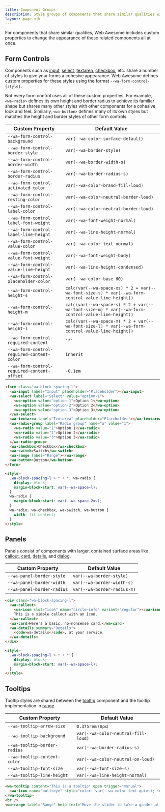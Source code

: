 ```yaml
---
title: Component Groups
description: Style groups of components that share similar qualities with these Web Awesome custom properties.
layout: page.njk
---
```


For components that share similar qualities, Web Awesome includes custom properties to change the appearance of these related components all at once.

## Form Controls

Components such as [input](/docs/components/input), [select](/docs/components/select), [textarea](/docs/components/textarea), [checkbox](/docs/components/checkbox), etc. share a number of styles to give your forms a cohesive appearance. Web Awesome defines custom properties for these styles using the format `--wa-form-control-{style}`.

Not every form control uses all of these custom properties. For example, `<wa-radio>` defines its own height and border radius to achieve its familiar shape but shares many other styles with other components for a cohesive look and feel. Similarly, `<wa-button>` defines many of its own styles but matches the height and border styles of other form controls.

| Custom Property                             |  Default Value                                                                                    |
| ------------------------------------------- | ------------------------------------------------------------------------------------------------- |
| `--wa-form-control-background`              | `var(--wa-color-surface-default)`                                                                 |
| `--wa-form-control-border-style`            | `var(--wa-border-style)`                                                                          |
| `--wa-form-control-border-width`            | `var(--wa-border-width-s)`                                                                        |
| `--wa-form-control-border-radius`           | `var(--wa-border-radius-s)`                                                                       |
| `--wa-form-control-activated-color`         | `var(--wa-color-brand-fill-loud)`                                                                 |
| `--wa-form-control-resting-color`           | `var(--wa-color-neutral-border-loud)`                                                             |
| `--wa-form-control-label-color`             | `var(--wa-color-neutral-border-loud)`                                                             |
| `--wa-form-control-label-font-weight`       | `var(--wa-font-weight-normal)`                                                                    |
| `--wa-form-control-label-line-height`       | `var(--wa-line-height-normal)`                                                                    |
| `--wa-form-control-value-color`             | `var(--wa-color-text-normal)`                                                                     |
| `--wa-form-control-value-font-weight`       | `var(--wa-font-weight-body)`                                                                      |
| `--wa-form-control-value-line-height`       | `var(--wa-line-height-condensed)`                                                                 |
| `--wa-form-control-placeholder-color`       | `var(--wa-color-base-60)`                                                                         |
| `--wa-form-control-height-s`                | `calc(var(--wa-space-xs) * 2 + var(--wa-font-size-s) * var(--wa-form-control-value-line-height))` |
| `--wa-form-control-height-m`                | `calc(var(--wa-space-s) * 2 + var(--wa-font-size-m) * var(--wa-form-control-value-line-height))`  |
| `--wa-form-control-height-l`                | `calc(var(--wa-space-m) * 2 + var(--wa-font-size-l) * var(--wa-form-control-value-line-height))`  |
| `--wa-form-control-required-content`        | `'*'`                                                                                             |
| `--wa-form-control-required-content-color`  | `inherit`                                                                                         |
| `--wa-form-control-required-content-offset` | `-0.1em`                                                                                          |

```html {.example}
<form class="wa-block-spacing-l">
  <wa-input label="Input" placeholder="Placeholder"></wa-input>
  <wa-select label="Select" value="option-1">
    <wa-option value="option-1">Option 1</wa-option>
    <wa-option value="option-2">Option 2</wa-option>
    <wa-option value="option-3">Option 3</wa-option>
  </wa-select>
  <wa-textarea label="Textarea" placeholder="Placeholder"></wa-textarea>
  <wa-radio-group label="Radio group" name="a" value="1">
    <wa-radio value="1">Option 1</wa-radio>
    <wa-radio value="2">Option 2</wa-radio>
    <wa-radio value="3">Option 3</wa-radio>
  </wa-radio-group>
  <wa-checkbox>Checkbox</wa-checkbox>
  <wa-switch>Switch</wa-switch>
  <wa-range label="Range"></wa-range>
  <wa-button>Button</wa-button>
</form>

<style>
  .wa-block-spacing-l > * + *, wa-radio {
    display: block;
    margin-block-start: var(--wa-space-l);
  }
  wa-radio {
    margin-block-start: var(--wa-space-2xs);
  }
  wa-radio, wa-checkbox, wa-switch, wa-button {
    width: fit-content;
  }
</style>
```

## Panels

Panels consist of components with larger, contained surface areas like [callout](/docs/components/callout), [card](/docs/components/card), [details](/docs/components/details), and [dialog](/docs/components/dialog).

| Custom Property            |  Default Value              |
| -------------------------- | --------------------------- |
| `--wa-panel-border-style`  | `var(--wa-border-style)`    |
| `--wa-panel-border-width`  | `var(--wa-border-width-s)`  |
| `--wa-panel-border-radius` | `var(--wa-border-radius-m)` |

```html {.example}
<div class="wa-block-spacing-l">
  <wa-callout>
    <wa-icon slot="icon" name="circle-info" variant="regular"></wa-icon>
    This is a simple callout with an icon.
  </wa-callout>
  <wa-card>Here's a basic, no-nonsense card.</wa-card>
  <wa-details summary="Details">
    <code>wa-details</code>, at your service.
  </wa-details>
</div>

<style>
  .wa-block-spacing-l > * + * {
    display: block;
    margin-block-start: var(--wa-space-l);
  }
</style>
```

## Tooltips

Tooltip styles are shared between the [tooltip](/docs/components/tooltip) component and the tooltip implementation in [range](/docs/components/range).

| Custom Property              |  Default Value                      |
| ---------------------------- | ----------------------------------- |
| `--wa-tooltip-arrow-size`    | `0.375rem` <small>(6px)</small>     |
| `--wa-tooltip-background`    | `var(--wa-color-neutral-fill-loud)` |
| `--wa-tooltip-border-radius` | `var(--wa-border-radius-s)`         |
| `--wa-tooltip-content-color` | `var(--wa-color-neutral-on-loud)`   |
| `--wa-tooltip-font-size`     | `var(--wa-font-size-s)`             |
| `--wa-tooltip-line-height`   | `var(--wa-line-height-normal)`      |

```html {.example}
<wa-tooltip content="This is a tooltip" open trigger="manual">
  <wa-icon name="bullseye" style="color: var(--wa-color-text-quiet); font-size: var(--wa-font-size-xl);"></wa-icon>
</wa-tooltip>
<br />
<wa-range label="Range" help-text="Move the slider to take a gander at the tooltip."></wa-range>
```